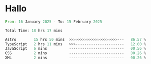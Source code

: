 # Hallo
<!--START_SECTION:waka-->

```rust
From: 16 January 2025 - To: 15 February 2025

Total Time: 18 hrs 17 mins

Astro        15 hrs 50 mins  >>>>>>>>>>>>>>>>>>>>>>---   86.57 %
TypeScript   2 hrs 11 mins   >>>----------------------   12.00 %
JavaScript   6 mins          -------------------------   00.56 %
CSS          2 mins          -------------------------   00.26 %
XML          2 mins          -------------------------   00.26 %
```

<!--END_SECTION:waka-->
